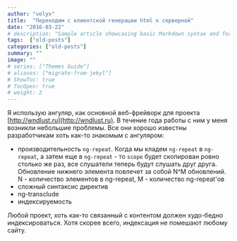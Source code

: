 ```yaml
---
author: "volyx"
title:  "Переходим с клиентской генерации html к серверной"
date: "2016-03-22"
# description: "Sample article showcasing basic Markdown syntax and formatting for HTML elements."
tags:  ["old-posts"]
categories: ["old-posts"]
summary: ""
image: ""
# series: ["Themes Guide"]
# aliases: ["migrate-from-jekyl"]
# ShowToc: true
# TocOpen: true
# weight: 2
---
```


Я использую ангуляр, как основной веб-фрейворк для проекта [http://wndlust.ru](http://wndlust.ru). В течение года работы с ним у меня возникли небольшие проблемы. Все они хорошо известны разработчикам хоть как-то знакомым с ангуляром: 

- производительность `ng-repeat`. Когда мы кладем `ng-repeat` в `ng-repeat`, а затем еще в `ng-repeat` - то `scope` будет скопирован ровно столько же раз, все слушатели теперь будут слушать друг друга. Обновление нижнего элемента повлечет за собой N^M обновлений. N - количество элементов в ng-repeat, M - количество ng-repeat'ов
- сложный синтаксис директив
- ng-transclude 
- индексируемость

Любой проект, хоть как-то связанный с контентом должен худо-бедно индексироваться. Хотя скорее всего, индексация не помешают любому сайту.
